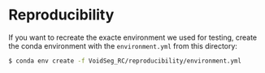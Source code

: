 # Reproducibility

If you want to recreate the exacte environment we used for testing, create the conda environment with the 
`environment.yml` from this directory:

```bash
$ conda env create -f VoidSeg_RC/reproducibility/environment.yml
```